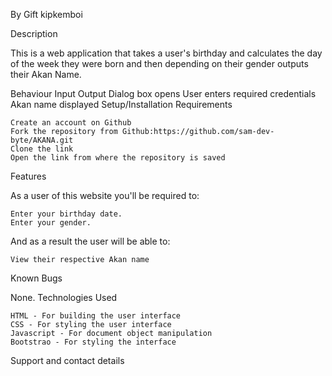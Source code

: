 By Gift kipkemboi

Description

This is a web application that takes a user's birthday and calculates the day of the week they were born and then depending on their gender outputs their Akan Name.

Behaviour 	Input 	Output
Dialog box opens 	User enters required credentials 	Akan name displayed
Setup/Installation Requirements

    Create an account on Github
    Fork the repository from Github:https://github.com/sam-dev-byte/AKANA.git
    Clone the link
    Open the link from where the repository is saved

Features

As a user of this website you'll be required to:

    Enter your birthday date.
    Enter your gender.

And as a result the user will be able to:

    View their respective Akan name

Known Bugs

None.
Technologies Used

    HTML - For building the user interface
    CSS - For styling the user interface
    Javascript - For document object manipulation
    Bootstrao - For styling the interface

Support and contact details
